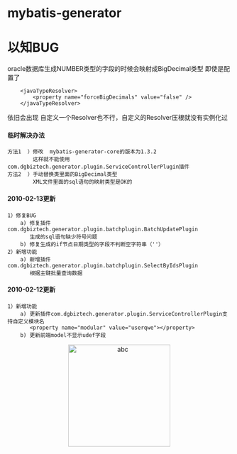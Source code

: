 # mybatis-generator

# **以知BUG**

oracle数据库生成NUMBER类型的字段的时候会映射成BigDecimal类型
即使是配置了

```
    <javaTypeResolver> 
        <property name="forceBigDecimals" value="false" />  
    </javaTypeResolver>
```

依旧会出现  自定义一个Resolver也不行，自定义的Resolver压根就没有实例化过

#### 临时解决办法

    方法1  ）修改  mybatis-generator-core的版本为1.3.2
            这样就不能使用com.dgbiztech.generator.plugin.ServiceControllerPlugin插件
    方法2  ）手动替换类里面的BigDecimal类型
            XML文件里面的sql语句的映射类型是OK的
        

#### 2010-02-13更新
    1）修复BUG
        a) 修复插件com.dgbiztech.generator.plugin.batchplugin.BatchUpdatePlugin
           生成的sql语句缺少符号问题
        b) 修复生成的if节点日期类型的字段不判断空字符串（''）
    2）新增功能
        a) 新增插件com.dgbiztech.generator.plugin.batchplugin.SelectByIdsPlugin
           根据主键批量查询数据
#### 2010-02-12更新
    1）新增功能
        a) 更新插件com.dgbiztech.generator.plugin.ServiceControllerPlugin支持自定义模块名
           <property name="modular" value="userqwe"></property>
        b) 更新前端model不显示udef字段
        
<div align=center><img alt="abc" width="230" height="230" class="avatar width-full avatar-before-user-status" src="https://avatars1.githubusercontent.com/u/29689362?s=460&amp;v=4"></div>        


